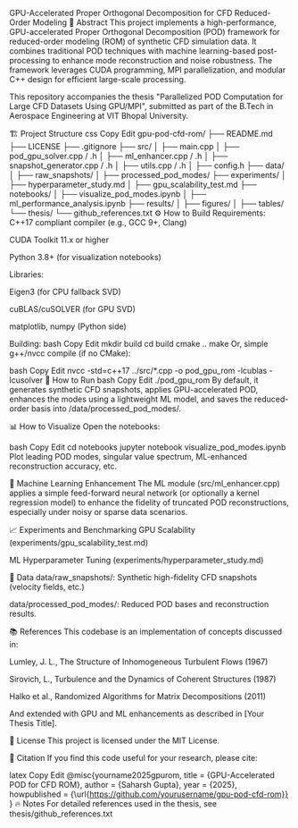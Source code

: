 GPU-Accelerated Proper Orthogonal Decomposition for CFD Reduced-Order Modeling
📜 Abstract
This project implements a high-performance, GPU-accelerated Proper Orthogonal Decomposition (POD) framework for reduced-order modeling (ROM) of synthetic CFD simulation data. It combines traditional POD techniques with machine learning-based post-processing to enhance mode reconstruction and noise robustness. The framework leverages CUDA programming, MPI parallelization, and modular C++ design for efficient large-scale processing.

This repository accompanies the thesis "Parallelized POD Computation for Large CFD Datasets Using GPU/MPI", submitted as part of the B.Tech in Aerospace Engineering at VIT Bhopal University.

🏗️ Project Structure
css
Copy
Edit
gpu-pod-cfd-rom/
├── README.md
├── LICENSE
├── .gitignore
├── src/
│   ├── main.cpp
│   ├── pod_gpu_solver.cpp / .h
│   ├── ml_enhancer.cpp / .h
│   ├── snapshot_generator.cpp / .h
│   ├── utils.cpp / .h
│   ├── config.h
├── data/
│   ├── raw_snapshots/
│   ├── processed_pod_modes/
├── experiments/
│   ├── hyperparameter_study.md
│   ├── gpu_scalability_test.md
├── notebooks/
│   ├── visualize_pod_modes.ipynb
│   ├── ml_performance_analysis.ipynb
├── results/
│   ├── figures/
│   ├── tables/
└── thesis/
    └── github_references.txt
⚙️ How to Build
Requirements:
C++17 compliant compiler (e.g., GCC 9+, Clang)

CUDA Toolkit 11.x or higher

Python 3.8+ (for visualization notebooks)

Libraries:

Eigen3 (for CPU fallback SVD)

cuBLAS/cuSOLVER (for GPU SVD)

matplotlib, numpy (Python side)

Building:
bash
Copy
Edit
mkdir build
cd build
cmake ..
make
Or, simple g++/nvcc compile (if no CMake):

bash
Copy
Edit
nvcc -std=c++17 ../src/*.cpp -o pod_gpu_rom -lcublas -lcusolver
🚀 How to Run
bash
Copy
Edit
./pod_gpu_rom
By default, it generates synthetic CFD snapshots, applies GPU-accelerated POD, enhances the modes using a lightweight ML model, and saves the reduced-order basis into /data/processed_pod_modes/.

📊 How to Visualize
Open the notebooks:

bash
Copy
Edit
cd notebooks
jupyter notebook visualize_pod_modes.ipynb
Plot leading POD modes, singular value spectrum, ML-enhanced reconstruction accuracy, etc.

🧠 Machine Learning Enhancement
The ML module (src/ml_enhancer.cpp) applies a simple feed-forward neural network (or optionally a kernel regression model) to enhance the fidelity of truncated POD reconstructions, especially under noisy or sparse data scenarios.

📈 Experiments and Benchmarking
GPU Scalability (experiments/gpu_scalability_test.md)

ML Hyperparameter Tuning (experiments/hyperparameter_study.md)

📂 Data
data/raw_snapshots/: Synthetic high-fidelity CFD snapshots (velocity fields, etc.)

data/processed_pod_modes/: Reduced POD bases and reconstruction results.

📚 References
This codebase is an implementation of concepts discussed in:

Lumley, J. L., The Structure of Inhomogeneous Turbulent Flows (1967)

Sirovich, L., Turbulence and the Dynamics of Coherent Structures (1987)

Halko et al., Randomized Algorithms for Matrix Decompositions (2011)

And extended with GPU and ML enhancements as described in [Your Thesis Title].

📝 License
This project is licensed under the MIT License.

🎯 Citation
If you find this code useful for your research, please cite:

latex
Copy
Edit
@misc{yourname2025gpurom,
  title = {GPU-Accelerated POD for CFD ROM},
  author = {Saharsh Gupta},
  year = {2025},
  howpublished = {\url{https://github.com/yourusername/gpu-pod-cfd-rom}}
}
🔥 Notes
For detailed references used in the thesis, see thesis/github_references.txt
